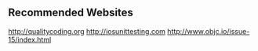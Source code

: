 ## Recommended Websites

http://qualitycoding.org
http://iosunittesting.com
http://www.objc.io/issue-15/index.html
